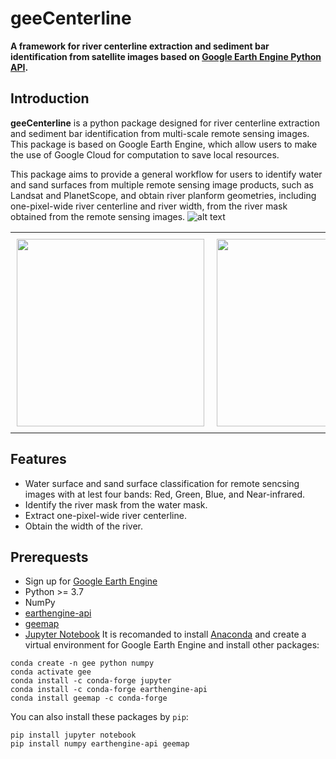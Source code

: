 # geeCenterline
**A framework for river centerline extraction and sediment bar identification from satellite images based on [Google Earth Engine Python API](https://developers.google.com/earth-engine/tutorials/community/intro-to-python-api).** 
## Introduction
**geeCenterline** is a python package designed for river centerline extraction and sediment bar identification from multi-scale remote sensing images. This package is based on Google Earth Engine, which allow users to make the use of Google Cloud for computation to save local resources. 

This package aims to provide a general workflow for users to identify water and sand surfaces from multiple remote sensing image products, such as Landsat and PlanetScope, and obtain river planform geometries, including one-pixel-wide river centerline and river width, from the river mask obtained from the remote sensing images.
![alt text](https://github.com/yiLuo374/geeRiverCl/blob/main/img/workflow.jpg)

<div id="image-table">
    <table>
	    <tr>
    	    <td style="padding:10px">
        	    <img src="https://github.com/yiLuo374/geeRiverCl/blob/main/img/original.gif" width="300"/>
      	    </td>
            <td style="padding:10px">
            	<img src="https://github.com/yiLuo374/geeRiverCl/blob/main/img/classified.gif" width="300"/>
            </td>
        </tr>
    </table>
</div>


## Features

 - Water surface and sand surface classification for remote sencsing images with at lest four bands: Red, Green, Blue, and Near-infrared.
 - Identify the river mask from the water mask.
 - Extract one-pixel-wide river centerline.
 - Obtain the width of the river.

## Prerequests
 - Sign up for [Google Earth Engine](https://earthengine.google.com/)
 -  Python >= 3.7
 - NumPy
 -  [earthengine-api](https://developers.google.com/earth-engine/guides/python_install)
 - [geemap](https://github.com/giswqs/geemap#installation)
 - [Jupyter Notebook](https://jupyter.org/)
 It is recomanded to install [Anaconda](https://jupyter.org/) and create a virtual environment for Google Earth Engine and install other packages:
```
conda create -n gee python numpy
conda activate gee
conda install -c conda-forge jupyter
conda install -c conda-forge earthengine-api
conda install geemap -c conda-forge
```
You can also install these packages by `pip`:
```
pip install jupyter notebook
pip install numpy earthengine-api geemap
```
